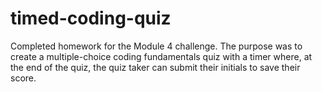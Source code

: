 # timed-coding-quiz
Completed homework for the Module 4 challenge. The purpose was to create a multiple-choice coding fundamentals quiz with a timer where, at the end of the quiz, the quiz taker can submit their initials to save their score.